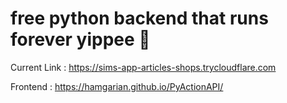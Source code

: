 # free python backend that runs forever yippee 🎉

Current Link : https://sims-app-articles-shops.trycloudflare.com

Frontend : https://hamgarian.github.io/PyActionAPI/
